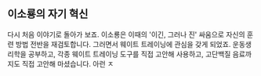 ## 이소룡의 자기 혁신
다시 처음 이야기로 돌아가 보죠. 이소룡은 이때의 '이긴, 그러나 진' 싸움으로 자신의 훈련 방법 전반을 재검토합니다. 그러면서 웨이트 트레이닝에 관심을 갖게 되었죠. 운동생리학을 공부하고, 각종 웨이트 트레이닝 도구를 직접 고안해 사용하고, 고단백질 음료까지도 직접 고안해 마셨습니다. 아런 ㅈ
